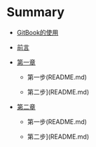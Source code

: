 # Summary

* [GitBook的使用](README.md)

* [前言](README.md)

* [第一章](README.md)

  * 第一步(README.md)

  * 第二步](README.md)

* [第二章](README.md)
  
  * 第一步(README.md)
  
  * 第二步](README.md)

